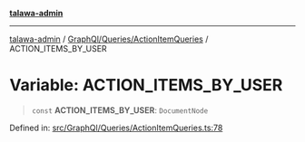 [**talawa-admin**](../../../../README.md)

***

[talawa-admin](../../../../README.md) / [GraphQl/Queries/ActionItemQueries](../README.md) / ACTION\_ITEMS\_BY\_USER

# Variable: ACTION\_ITEMS\_BY\_USER

> `const` **ACTION\_ITEMS\_BY\_USER**: `DocumentNode`

Defined in: [src/GraphQl/Queries/ActionItemQueries.ts:78](https://github.com/bint-Eve/talawa-admin/blob/bb9ac170c0ec806cc5423650a66bbe110c3af5d9/src/GraphQl/Queries/ActionItemQueries.ts#L78)
